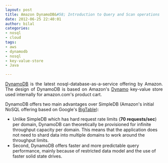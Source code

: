 ```yaml
--- 
layout: post
title: Amazon DynamoDB&#58; Introduction to Query and Scan operations
date: 2012-06-25 22:40:01
author: bilal
categories: 
- nosql
- cloud
tags:
- aws
- dynamodb
- nosql
- key-value-store
- Java

---
```


<p style="text-align: justify;">
<a href="http://aws.amazon.com/dynamodb/">DynamoDB</a> is the latest
nosql-database-as-a-service offering by Amazon. The design of DynamoDB
is based on Amazon's <a
href="http://www.allthingsdistributed.com/files/amazon-dynamo-sosp2007.pdf">Dynamo</a>
key-value store used internally for amazon.com's product cart.  

DynamoDB offers two main advantages over SimpleDB (Amazon's initial
NoSQL offering based on Google's <a href="http://static.googleusercontent.com/external_content/untrusted_dlcp/research.google.com/en//archive/bigtable-osdi06.pdf">BigTable</a>):

<ul>
  <li>
  Unlike SimpleDB which has hard request rate limits (<b>70
  requests/sec</b>) per domain, DynamoDB can theoretically be provisioned for infinite throughput capacity per domain. This means
  that the application does not need to shard data into multiple domains to work around the throughput limits.
  </li>
  <li>
  Second, DynamoDB offers faster and more predictable query performance, mainly because of
  restricted data model and the use of faster solid state drives.
  </li>
</ul>

</p>

